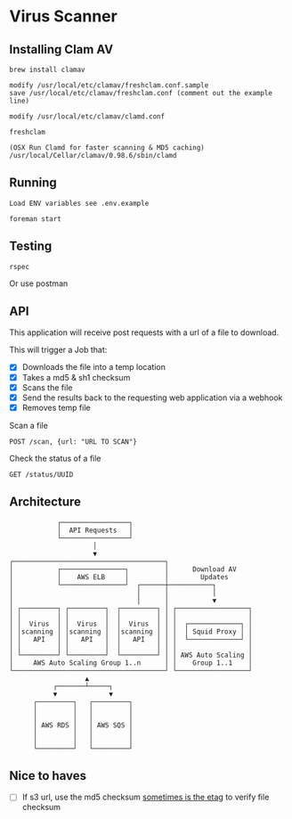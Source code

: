 # Virus Scanner

## Installing Clam AV

    brew install clamav

    modify /usr/local/etc/clamav/freshclam.conf.sample
    save /usr/local/etc/clamav/freshclam.conf (comment out the example line)
    
    modify /usr/local/etc/clamav/clamd.conf 

    freshclam

    (OSX Run Clamd for faster scanning & MD5 caching)
    /usr/local/Cellar/clamav/0.98.6/sbin/clamd

## Running

    Load ENV variables see .env.example

    foreman start

## Testing

`rspec`

Or use postman


## API

This application will receive post requests with a url of a file to download.

This will trigger a Job that:

- [x] Downloads the file into a temp location
- [x] Takes a md5 & sh1 checksum
- [x] Scans the file
- [x] Send the results back to the requesting web application via a webhook
- [x] Removes temp file

Scan a file

    POST /scan, {url: "URL TO SCAN"}

Check the status of a file

    GET /status/UUID

## Architecture

                ┌─────────────────┐
                │  API Requests   │
                └─────────────────┘
                         │
                         ▼
    ┌──────────────────────────────────────┐
    │           ┌────────────────┐         │      Download AV
    │           │    AWS ELB     │         │        Updates
    │           └────────────────┘  ┌──────┼───────────┐
    │                               │      │           │
    │                               │      │           ▼
    │ ┌─────────┐ ┌─────────┐  ┌─────────┐ │ ┌──────────────────┐
    │ │         │ │         │  │         │ │ │                  │
    │ │  Virus  │ │  Virus  │  │  Virus  │ │ │  ┌─────────────┐ │
    │ │scanning │ │scanning │  │scanning │ │ │  │ Squid Proxy │ │
    │ │   API   │ │   API   │  │   API   │ │ │  └─────────────┘ │
    │ │         │ │         │  │         │ │ │                  │
    │ └─────────┘ └─────────┘  └─────────┘ │ │ AWS Auto Scaling │
    │     AWS Auto Scaling Group 1..n      │ │    Group 1..1    │
    └──────────────────────────────────────┘ └──────────────────┘
                       ▲
               ┌───────┴─────┐
               ▼             ▼
          ┌─────────┐   ┌─────────┐
          │         │   │         │
          │         │   │         │
          │ AWS RDS │   │ AWS SQS │
          │         │   │         │
          │         │   │         │
          └─────────┘   └─────────┘

## Nice to haves

- [ ] If s3 url, use the md5 checksum [sometimes is the etag](http://stackoverflow.com/questions/12186993/what-is-the-algorithm-to-compute-the-amazon-s3-etag-for-a-file-larger-than-5gb) to verify file checksum
